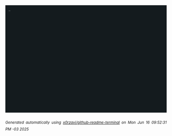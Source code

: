 <div align="justify">
<picture>
    <source media="(prefers-color-scheme: dark)" srcset="./output.gif">
    <source media="(prefers-color-scheme: light)" srcset="./output.gif">
    <img alt="GIFOS" src="output.gif">
</picture>

<sub><i>Generated automatically using [x0rzavi/github-readme-terminal](https://github.com/x0rzavi/github-readme-terminal) on Mon Jun 16 09:52:31 PM -03 2025</i></sub>

<!-- <details>
<summary>More details</summary>

</details> -->
</div>

<!-- Image deletion URL: NONE -->